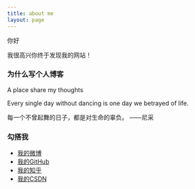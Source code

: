```yaml
---
title: about me
layout: page
---
```


你好

我很高兴你终于发现我的网站！


 <h3>为什么写个人博客</h3>
  
  A place share my thoughts 
  
  Every single day without dancing is one day we betrayed of life.
  
  每一个不曾起舞的日子，都是对生命的辜负。                   ——尼采






<h3>勾搭我</h3>

* <i class="fa fa-weibo"></i><a href="https://weibo.com/u/5393123005?refer_flag=1001030201_&is_hot=1" target="_blank" title="我的weibo">我的微博</a>
* <i class="fa fa-github"></i><a href="https://github.com/Yangtiancoder" target="_blank" title="Yangtian的github">我的GitHub</a>
* <i class="fa fa-searchh"></i><a href="https://www.zhihu.com/people/tian-yang-48-83/activities" target="_blank" title="我的知乎"> 我的知乎</a>
* <i class="fa fa-cuttlefish"></i><a href="https://blog.csdn.net/yuih344" target="_blank" title="我的CSDN"> 我的CSDN</a>


